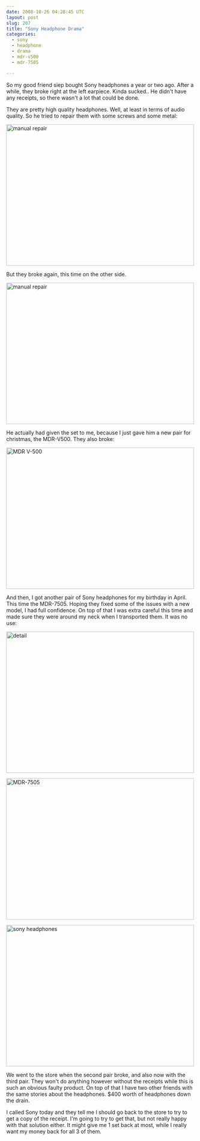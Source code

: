 ```yaml
---
date: 2008-10-26 04:28:45 UTC
layout: post
slug: 207
title: "Sony Headphone Drama"
categories:
  - sony
  - headphone
  - drama
  - mdr-v500
  - mdr-7505

---
```

<p>So my good friend siep bought Sony headphones a year or two ago. After a while, they broke right at the left earpiece. Kinda sucked.. He didn't have any receipts, so there wasn't a lot that could be done.</p>

<p>They are pretty high quality headphones. Well, at least in terms of audio quality. So he tried to repair them with some screws and some metal:</p>

<p><a href="http://www.flickr.com/photos/25777620@N06/2972642822/" title="manual repair by evertrooftop, on Flickr"><img src="http://farm4.static.flickr.com/3166/2972642822_f13af1cbf5.jpg" width="500" height="375" alt="manual repair" /></a></p>

<p>But they broke again, this time on the other side.</p>

<p><a href="http://www.flickr.com/photos/25777620@N06/2972642356/" title="manual repair by evertrooftop, on Flickr"><img src="http://farm4.static.flickr.com/3248/2972642356_9cdb3853c5.jpg" width="500" height="375" alt="manual repair" /></a></p>

<p>He actually had given the set to me, because I just gave him a new pair for christmas, the MDR-V500. They also broke:</p>

<p><a href="http://www.flickr.com/photos/25777620@N06/2971795973/" title="MDR V-500 by evertrooftop, on Flickr"><img src="http://farm4.static.flickr.com/3235/2971795973_0997768505.jpg" width="500" height="375" alt="MDR V-500" /></a></p>

<p>And then, I got another pair of Sony headphones for my birthday in April. This time the MDR-7505. Hoping they fixed some of the issues with a new model, I had full confidence. On top of that I was extra careful this time and made sure they were around my neck when I transported them. It was no use:</p>

<p><a href="http://www.flickr.com/photos/25777620@N06/2971795535/" title="detail by evertrooftop, on Flickr"><img src="http://farm4.static.flickr.com/3042/2971795535_bc479255fe.jpg" width="500" height="375" alt="detail" /></a></p>

<p><a href="http://www.flickr.com/photos/25777620@N06/2972640972/" title="MDR-7505 by evertrooftop, on Flickr"><img src="http://farm4.static.flickr.com/3230/2972640972_b545ed0519.jpg" width="500" height="375" alt="MDR-7505" /></a></p>

<p><a href="http://www.flickr.com/photos/25777620@N06/2971797413/" title="sony headphones by evertrooftop, on Flickr"><img src="http://farm4.static.flickr.com/3048/2971797413_9f4fcdd7dd.jpg" width="500" height="375" alt="sony headphones" /></a></p>

<p>We went to the store when the second pair broke, and also now with the third pair. They won't do anything however without the receipts while this is such an obvious faulty product. On top of that I have two other friends with the same stories about the headphones. $400 worth of headphones down the drain.</p>

<p>I called Sony today and they tell me I should go back to the store to try to get a copy of the receipt. I'm going to try to get that, but not really happy with that solution either. It might give me 1 set back at most, while I really want my money back for all 3 of them.</p>